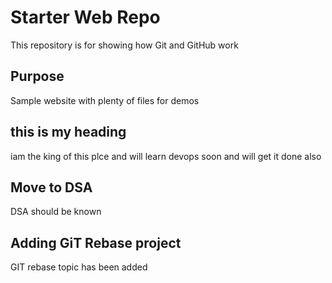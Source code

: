 # Starter Web Repo

This repository is for showing how Git and GitHub work

## Purpose

Sample website with plenty of files for demos

## this is my heading

iam the king of this plce and will learn devops soon
and will  get it done also

## Move to DSA

DSA should be known

## Adding GiT Rebase project
GIT rebase topic has been added